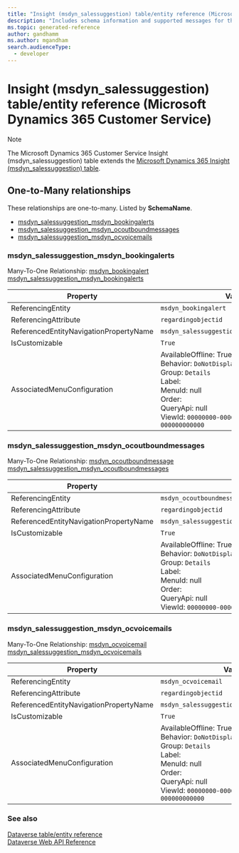```yaml
---
title: "Insight (msdyn_salessuggestion) table/entity reference (Microsoft Dynamics 365 Customer Service)"
description: "Includes schema information and supported messages for the Insight (msdyn_salessuggestion) table/entity with Microsoft Dynamics 365 Customer Service."
ms.topic: generated-reference
author: gandhamm
ms.author: mgandham
search.audienceType: 
  - developer
---
```


# Insight (msdyn_salessuggestion) table/entity reference (Microsoft Dynamics 365 Customer Service)



> [!NOTE]
> The Microsoft Dynamics 365 Customer Service Insight (msdyn_salessuggestion) table extends the [Microsoft Dynamics 365 Insight (msdyn_salessuggestion) table](/dynamics365/developer/reference/entities/msdyn_salessuggestion).




## One-to-Many relationships

These relationships are one-to-many. Listed by **SchemaName**.

- [msdyn_salessuggestion_msdyn_bookingalerts](#BKMK_msdyn_salessuggestion_msdyn_bookingalerts)
- [msdyn_salessuggestion_msdyn_ocoutboundmessages](#BKMK_msdyn_salessuggestion_msdyn_ocoutboundmessages)
- [msdyn_salessuggestion_msdyn_ocvoicemails](#BKMK_msdyn_salessuggestion_msdyn_ocvoicemails)

### <a name="BKMK_msdyn_salessuggestion_msdyn_bookingalerts"></a> msdyn_salessuggestion_msdyn_bookingalerts

Many-To-One Relationship: [msdyn_bookingalert msdyn_salessuggestion_msdyn_bookingalerts](msdyn_bookingalert.md#BKMK_msdyn_salessuggestion_msdyn_bookingalerts)

|Property|Value|
|---|---|
|ReferencingEntity|`msdyn_bookingalert`|
|ReferencingAttribute|`regardingobjectid`|
|ReferencedEntityNavigationPropertyName|`msdyn_salessuggestion_msdyn_bookingalerts`|
|IsCustomizable|`True`|
|AssociatedMenuConfiguration|AvailableOffline: True<br />Behavior: `DoNotDisplay`<br />Group: `Details`<br />Label: <br />MenuId: null<br />Order: <br />QueryApi: null<br />ViewId: `00000000-0000-0000-0000-000000000000`|

### <a name="BKMK_msdyn_salessuggestion_msdyn_ocoutboundmessages"></a> msdyn_salessuggestion_msdyn_ocoutboundmessages

Many-To-One Relationship: [msdyn_ocoutboundmessage msdyn_salessuggestion_msdyn_ocoutboundmessages](msdyn_ocoutboundmessage.md#BKMK_msdyn_salessuggestion_msdyn_ocoutboundmessages)

|Property|Value|
|---|---|
|ReferencingEntity|`msdyn_ocoutboundmessage`|
|ReferencingAttribute|`regardingobjectid`|
|ReferencedEntityNavigationPropertyName|`msdyn_salessuggestion_msdyn_ocoutboundmessages`|
|IsCustomizable|`True`|
|AssociatedMenuConfiguration|AvailableOffline: True<br />Behavior: `DoNotDisplay`<br />Group: `Details`<br />Label: <br />MenuId: null<br />Order: <br />QueryApi: null<br />ViewId: `00000000-0000-0000-0000-000000000000`|

### <a name="BKMK_msdyn_salessuggestion_msdyn_ocvoicemails"></a> msdyn_salessuggestion_msdyn_ocvoicemails

Many-To-One Relationship: [msdyn_ocvoicemail msdyn_salessuggestion_msdyn_ocvoicemails](msdyn_ocvoicemail.md#BKMK_msdyn_salessuggestion_msdyn_ocvoicemails)

|Property|Value|
|---|---|
|ReferencingEntity|`msdyn_ocvoicemail`|
|ReferencingAttribute|`regardingobjectid`|
|ReferencedEntityNavigationPropertyName|`msdyn_salessuggestion_msdyn_ocvoicemails`|
|IsCustomizable|`True`|
|AssociatedMenuConfiguration|AvailableOffline: True<br />Behavior: `DoNotDisplay`<br />Group: `Details`<br />Label: <br />MenuId: null<br />Order: <br />QueryApi: null<br />ViewId: `00000000-0000-0000-0000-000000000000`|



### See also

[Dataverse table/entity reference](/power-apps/developer/data-platform/reference/about-entity-reference)  
[Dataverse Web API Reference](/power-apps/developer/data-platform/webapi/reference/about)   

